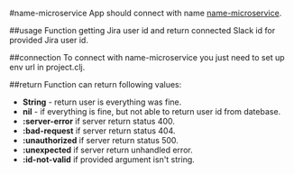 #name-microservice
App should connect with name [name-microservice](https://github.com/makimo/name-microservice).

##usage
Function getting Jira user id and return connected Slack id for provided Jira user id.

##connection
To connect with name-microservice you just need to set up env url in project.clj.

##return
Function can return following values:

* **String** - return user is everything was fine.
* **nil** - if everything is fine, but not able to return user id from datebase.
* **:server-error** if server return status 400.
* **:bad-request** if server return status 404.
* **:unauthorized** if server return status 500.
* **:unexpected** if server return unhandled error.
* **:id-not-valid** if provided argument isn't string.
